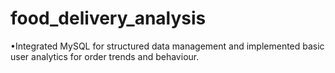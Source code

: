 # food_delivery_analysis
•Integrated MySQL for structured data management and implemented basic user analytics for order trends and behaviour.
